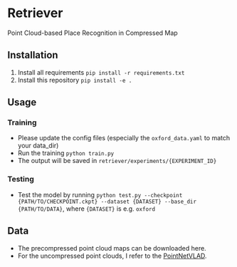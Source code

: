 # Retriever
Point Cloud-based Place Recognition in Compressed Map

## Installation
1. Install all requirements `pip install -r requirements.txt`
2. Install this repository `pip install -e .`

## Usage

### Training

- Please update the config files (especially the `oxford_data.yaml` to match your data_dir)
- Run the training `python train.py`
- The output will be saved in `retriever/experiments/{EXPERIMENT_ID}`

### Testing

- Test the model by running `python test.py --checkpoint {PATH/TO/CHECKPOINT.ckpt} --dataset {DATASET} --base_dir {PATH/TO/DATA}`, where `{DATASET}` is e.g. `oxford`


## Data
- The precompressed point cloud maps can be downloaded here.
- For the uncompressed point clouds, I refer to the [PointNetVLAD](https://github.com/mikacuy/pointnetvlad).
